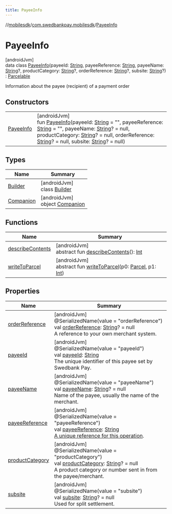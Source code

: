 ```yaml
---
title: PayeeInfo
---
```

//[mobilesdk](../../../index.html)/[com.swedbankpay.mobilesdk](../index.html)/[PayeeInfo](index.html)



# PayeeInfo



[androidJvm]\
data class [PayeeInfo](index.html)(payeeId: [String](https://kotlinlang.org/api/latest/jvm/stdlib/kotlin/-string/index.html), payeeReference: [String](https://kotlinlang.org/api/latest/jvm/stdlib/kotlin/-string/index.html), payeeName: [String](https://kotlinlang.org/api/latest/jvm/stdlib/kotlin/-string/index.html)?, productCategory: [String](https://kotlinlang.org/api/latest/jvm/stdlib/kotlin/-string/index.html)?, orderReference: [String](https://kotlinlang.org/api/latest/jvm/stdlib/kotlin/-string/index.html)?, subsite: [String](https://kotlinlang.org/api/latest/jvm/stdlib/kotlin/-string/index.html)?) : [Parcelable](https://developer.android.com/reference/kotlin/android/os/Parcelable.html)

Information about the payee (recipient) of a payment order



## Constructors


| | |
|---|---|
| [PayeeInfo](-payee-info.html) | [androidJvm]<br>fun [PayeeInfo](-payee-info.html)(payeeId: [String](https://kotlinlang.org/api/latest/jvm/stdlib/kotlin/-string/index.html) = "", payeeReference: [String](https://kotlinlang.org/api/latest/jvm/stdlib/kotlin/-string/index.html) = "", payeeName: [String](https://kotlinlang.org/api/latest/jvm/stdlib/kotlin/-string/index.html)? = null, productCategory: [String](https://kotlinlang.org/api/latest/jvm/stdlib/kotlin/-string/index.html)? = null, orderReference: [String](https://kotlinlang.org/api/latest/jvm/stdlib/kotlin/-string/index.html)? = null, subsite: [String](https://kotlinlang.org/api/latest/jvm/stdlib/kotlin/-string/index.html)? = null) |


## Types


| Name | Summary |
|---|---|
| [Builder](-builder/index.html) | [androidJvm]<br>class [Builder](-builder/index.html) |
| [Companion](-companion/index.html) | [androidJvm]<br>object [Companion](-companion/index.html) |


## Functions


| Name | Summary |
|---|---|
| [describeContents](../-view-payment-order-info/index.html#-1578325224%2FFunctions%2F-1074806346) | [androidJvm]<br>abstract fun [describeContents](../-view-payment-order-info/index.html#-1578325224%2FFunctions%2F-1074806346)(): [Int](https://kotlinlang.org/api/latest/jvm/stdlib/kotlin/-int/index.html) |
| [writeToParcel](../-view-payment-order-info/index.html#-1754457655%2FFunctions%2F-1074806346) | [androidJvm]<br>abstract fun [writeToParcel](../-view-payment-order-info/index.html#-1754457655%2FFunctions%2F-1074806346)(p0: [Parcel](https://developer.android.com/reference/kotlin/android/os/Parcel.html), p1: [Int](https://kotlinlang.org/api/latest/jvm/stdlib/kotlin/-int/index.html)) |


## Properties


| Name | Summary |
|---|---|
| [orderReference](order-reference.html) | [androidJvm]<br>@SerializedName(value = "orderReference")<br>val [orderReference](order-reference.html): [String](https://kotlinlang.org/api/latest/jvm/stdlib/kotlin/-string/index.html)? = null<br>A reference to your own merchant system. |
| [payeeId](payee-id.html) | [androidJvm]<br>@SerializedName(value = "payeeId")<br>val [payeeId](payee-id.html): [String](https://kotlinlang.org/api/latest/jvm/stdlib/kotlin/-string/index.html)<br>The unique identifier of this payee set by Swedbank Pay. |
| [payeeName](payee-name.html) | [androidJvm]<br>@SerializedName(value = "payeeName")<br>val [payeeName](payee-name.html): [String](https://kotlinlang.org/api/latest/jvm/stdlib/kotlin/-string/index.html)? = null<br>Name of the payee, usually the name of the merchant. |
| [payeeReference](payee-reference.html) | [androidJvm]<br>@SerializedName(value = "payeeReference")<br>val [payeeReference](payee-reference.html): [String](https://kotlinlang.org/api/latest/jvm/stdlib/kotlin/-string/index.html)<br>[A unique reference for this operation](https://developer.swedbankpay.com/checkout/other-features#payee-reference). |
| [productCategory](product-category.html) | [androidJvm]<br>@SerializedName(value = "productCategory")<br>val [productCategory](product-category.html): [String](https://kotlinlang.org/api/latest/jvm/stdlib/kotlin/-string/index.html)? = null<br>A product category or number sent in from the payee/merchant. |
| [subsite](subsite.html) | [androidJvm]<br>@SerializedName(value = "subsite")<br>val [subsite](subsite.html): [String](https://kotlinlang.org/api/latest/jvm/stdlib/kotlin/-string/index.html)? = null<br>Used for split settlement. |

